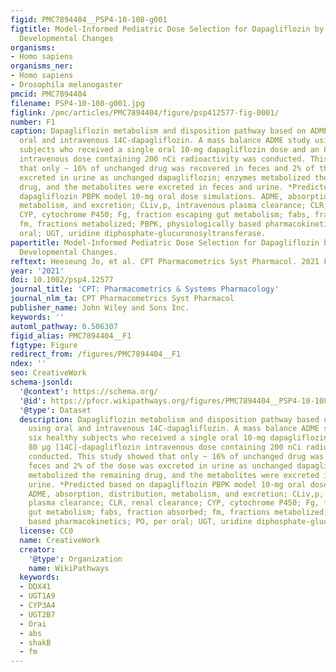 ```yaml
---
figid: PMC7894404__PSP4-10-108-g001
figtitle: Model‐Informed Pediatric Dose Selection for Dapagliflozin by Incorporating
  Developmental Changes
organisms:
- Homo sapiens
organisms_ner:
- Homo sapiens
- Drosophila melanogaster
pmcid: PMC7894404
filename: PSP4-10-108-g001.jpg
figlink: /pmc/articles/PMC7894404/figure/psp412577-fig-0001/
number: F1
caption: Dapagliflozin metabolism and disposition pathway based on ADME studies using
  oral and intravenous 14C‐dapagliflozin. A mass balance ADME study using six healthy
  subjects who received a single oral 10‐mg dapagliflozin dose and an 80 μg [14C]‐dapagliflozin
  intravenous dose containing 200 nCi radioactivity was conducted. This study showed
  that only ~ 16% of unchanged drug was recovered in feces and 2% of the dose was
  excreted in urine as unchanged dapagliflozin; enzymes metabolized the remaining
  drug, and the metabolites were excreted in feces and urine. *Predicted based on
  dapagliflozin PBPK model 10‐mg oral dose simulations. ADME, absorption, distribution,
  metabolism, and excretion; CLiv,p, intravenous plasma clearance; CLR, renal clearance;
  CYP, cytochrome P450; Fg, fraction escaping gut metabolism; fabs, fraction absorbed;
  fm, fractions metabolized; PBPK, physiologically based pharmacokinetics; PO, per
  oral; UGT, uridine diphosphate‐glucuronosyltransferase.
papertitle: Model‐Informed Pediatric Dose Selection for Dapagliflozin by Incorporating
  Developmental Changes.
reftext: Heeseung Jo, et al. CPT Pharmacometrics Syst Pharmacol. 2021 Feb;10(2):108-118.
year: '2021'
doi: 10.1002/psp4.12577
journal_title: 'CPT: Pharmacometrics & Systems Pharmacology'
journal_nlm_ta: CPT Pharmacometrics Syst Pharmacol
publisher_name: John Wiley and Sons Inc.
keywords: ''
automl_pathway: 0.506307
figid_alias: PMC7894404__F1
figtype: Figure
redirect_from: /figures/PMC7894404__F1
ndex: ''
seo: CreativeWork
schema-jsonld:
  '@context': https://schema.org/
  '@id': https://pfocr.wikipathways.org/figures/PMC7894404__PSP4-10-108-g001.html
  '@type': Dataset
  description: Dapagliflozin metabolism and disposition pathway based on ADME studies
    using oral and intravenous 14C‐dapagliflozin. A mass balance ADME study using
    six healthy subjects who received a single oral 10‐mg dapagliflozin dose and an
    80 μg [14C]‐dapagliflozin intravenous dose containing 200 nCi radioactivity was
    conducted. This study showed that only ~ 16% of unchanged drug was recovered in
    feces and 2% of the dose was excreted in urine as unchanged dapagliflozin; enzymes
    metabolized the remaining drug, and the metabolites were excreted in feces and
    urine. *Predicted based on dapagliflozin PBPK model 10‐mg oral dose simulations.
    ADME, absorption, distribution, metabolism, and excretion; CLiv,p, intravenous
    plasma clearance; CLR, renal clearance; CYP, cytochrome P450; Fg, fraction escaping
    gut metabolism; fabs, fraction absorbed; fm, fractions metabolized; PBPK, physiologically
    based pharmacokinetics; PO, per oral; UGT, uridine diphosphate‐glucuronosyltransferase.
  license: CC0
  name: CreativeWork
  creator:
    '@type': Organization
    name: WikiPathways
  keywords:
  - DDX41
  - UGT1A9
  - CYP3A4
  - UGT2B7
  - Orai
  - abs
  - shakB
  - fm
---
```

